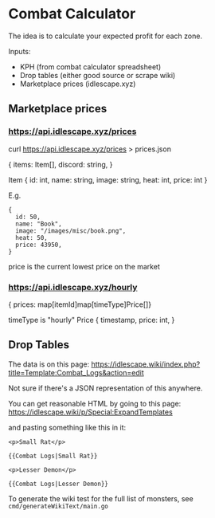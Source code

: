 # Combat Calculator

The idea is to calculate your expected profit for each zone.

Inputs:

- KPH (from combat calculator spreadsheet)
- Drop tables (either good source or scrape wiki)
- Marketplace prices (idlescape.xyz)

## Marketplace prices

### https://api.idlescape.xyz/prices

curl https://api.idlescape.xyz/prices > prices.json

{
  items: Item[],
  discord: string,
}

Item {
  id: int,
  name: string,
  image: string,
  heat: int,
  price: int
}

E.g.

~~~
{
  id: 50,
  name: "Book",
  image: "/images/misc/book.png",
  heat: 50,
  price: 43950,
}
~~~

price is the current lowest price on the market

### https://api.idlescape.xyz/hourly

{ prices: map[itemId]map[timeType]Price[]}

timeType is "hourly"
Price {
  timestamp,
  price: int,
}

## Drop Tables

The data is on this page: https://idlescape.wiki/index.php?title=Template:Combat_Logs&action=edit

Not sure if there's a JSON representation of this anywhere.

You can get reasonable HTML by going to this page: https://idlescape.wiki/p/Special:ExpandTemplates

and pasting something like this in it:

```
<p>Small Rat</p>

{{Combat Logs|Small Rat}}

<p>Lesser Demon</p>

{{Combat Logs|Lesser Demon}}
```

To generate the wiki test for the full list of monsters, see `cmd/generateWikiText/main.go`
